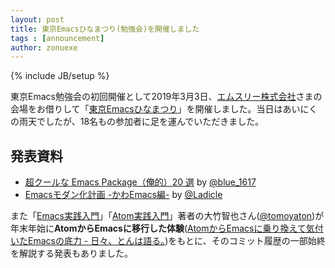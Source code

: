 ```yaml
---
layout: post
title: 東京Emacsひなまつり(勉強会)を開催しました
tags : [announcement]
author: zonuexe
---
```

{% include JB/setup %}

東京Emacs勉強会の初回開催として<time datetime="2019-03-03T14:00:00+09:00">2019年3月3日</time>、[エムスリー株式会社][m3-inc]さまの会場をお借りして「[東京Emacsひなまつり][connpass]」を開催しました。当日はあいにくの雨天でしたが、18名もの参加者に足を運んでいただきました。

## 発表資料

 * [超クールな Emacs Package（俺的）20 選](https://speakerdeck.com/blue0513/chao-kuruna-emacs-package-an-de-20-xuan) by [@blue_1617]
 * [Emacsモダン化計画 -かわEmacs編-](https://qiita.com/Ladicle/items/feb5f9dce9adf89652cf) by [@Ladicle]

また「[Emacs実践入門]」「[Atom実践入門]」著者の大竹智也さん([@tomoyaton])が年末年始に**AtomからEmacsに移行した体験**([AtomからEmacsに乗り換えて気付いたEmacsの底力 - 日々、とんは語る。])をもとに、そのコミット履歴の一部始終を解説する発表もありました。

[@Ladicle]: https://twitter.com/Ladicle
[@blue_1617]: https://twitter.com/blue_1617
[@tomoyaton]: https://twitter.com/tomoyaton
[AtomからEmacsに乗り換えて気付いたEmacsの底力 - 日々、とんは語る。]: https://blog.tomoya.dev/2019/01/switch-to-emacs-from-atom/
[Atom実践入門]: https://gihyo.jp/book/2016/978-4-7741-8270-4
[Emacs実践入門]: https://gihyo.jp/book/2017/978-4-7741-9235-2
[connpass]: https://tokyo-emacs.connpass.com/event/121603/
[m3-inc]: https://corporate.m3.com/
